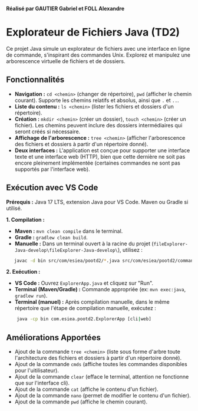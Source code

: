 **Réalisé par GAUTIER Gabriel et FOLL Alexandre**


# Explorateur de Fichiers Java (TD2)

Ce projet Java simule un explorateur de fichiers avec une interface en ligne de commande, s'inspirant des commandes Unix. Explorez et manipulez une arborescence virtuelle de fichiers et de dossiers.

## Fonctionnalités

* **Navigation :** `cd <chemin>` (changer de répertoire), `pwd` (afficher le chemin courant).  Supporte les chemins relatifs et absolus, ainsi que `.` et `..`.
* **Liste du contenu :** `ls <chemin>` (lister les fichiers et dossiers d'un répertoire).
* **Création :** `mkdir <chemin>` (créer un dossier), `touch <chemin>` (créer un fichier). Les chemins peuvent inclure des dossiers intermédiaires qui seront créés si nécessaire.
* **Affichage de l'arborescence :** `tree <chemin>` (afficher l'arborescence des fichiers et dossiers à partir d'un répertoire donné).
* **Deux interfaces :**  L'application est conçue pour supporter une interface texte et une interface web (HTTP), bien que cette dernière ne soit pas encore pleinement implémentée (certaines commandes ne sont pas supportés par l'interface web).


## Exécution avec VS Code

**Prérequis :** Java 17 LTS, extension Java pour VS Code. Maven ou Gradle si utilisé.

**1. Compilation :**

* **Maven :** `mvn clean compile` dans le terminal.
* **Gradle :** `gradlew clean build`.
* **Manuelle :** Dans un terminal ouvert à la racine du projet (`fileExplorer-Java-develop\fileExplorer-Java-develop\`), utilisez :
 ```bash
	javac -d bin src/com/esiea/pootd2/*.java src/com/esiea/pootd2/commands/*.java src/com/esiea/pootd2/commands/parsers/*.java src/com/esiea/pootd2/controllers/*.java src/com/esiea/pootd2/interfaces/*.java src/com/esiea/pootd2/models/*.java
```

**2. Exécution :**

* **VS Code :** Ouvrez `ExplorerApp.java` et cliquez sur "Run".
* **Terminal (Maven/Gradle) :** Commande appropriée (ex: `mvn exec:java`, `gradlew run`).
* **Terminal (manuel) :**  Après compilation manuelle, dans le même répertoire que l'étape de compilation manuelle, exécutez :
```bash
	java -cp bin com.esiea.pootd2.ExplorerApp [cli|web]
```


## Améliorations Apportées

* Ajout de la commande `tree <chemin>` (liste sous forme d'arbre toute l'architecture des fichiers et dossiers à partir d'un répertoire donné).
* Ajout de la commande `cmds` (affiche toutes les commandes disponibles pour l'uitilisateur).
* Ajout de la commande `clear` (efface le terminal, attention ne fonctionne que sur l'interface cli).
* Ajout de la commande `cat` (affiche le contenu d'un fichier).
* Ajout de la commande `nano` (permet de modifier le contenu d'un fichier).
* Ajout de la commande `pwd` (affiche le chemin courant).
